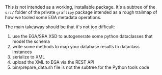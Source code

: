 This is not intended as a working, installable package. It's a subtree of the
`src/` folder of the private `graflipy` package intended as a rough trailmap
of how we tooled some EGA metadata operations.

The main takeaway should be that it's not too difficult:

1. use the EGA/SRA XSD to autogenerate some python dataclasses that model the schema
1. write some methods to map your database results to dataclass instances
1. serialize to XML
1. upload the XML to EGA via the REST API
1. bin/prepare_data.sh file is not the subtree for the Python tools code
